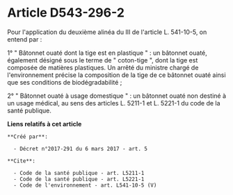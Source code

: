 # Article D543-296-2

Pour l'application du deuxième alinéa du III de l'article L. 541-10-5, on entend par : 

1° " Bâtonnet ouaté dont la tige est en plastique " : un bâtonnet ouaté, également désigné sous le terme de " coton-tige ",
dont la tige est composée de matières plastiques. Un arrêté du ministre chargé de l'environnement précise la composition de
la tige de ce bâtonnet ouaté ainsi que ses conditions de biodégradabilité ; 

2° " Bâtonnet ouaté à usage domestique " : un bâtonnet ouaté non destiné à un usage médical, au sens des articles L. 5211-1
et L. 5221-1 du code de la santé publique.

**Liens relatifs à cet article**

	**Créé par**:

	  - Décret n°2017-291 du 6 mars 2017 - art. 5

	**Cite**:

	  - Code de la santé publique - art. L5211-1
	  - Code de la santé publique - art. L5221-1
	  - Code de l'environnement - art. L541-10-5 (V)
